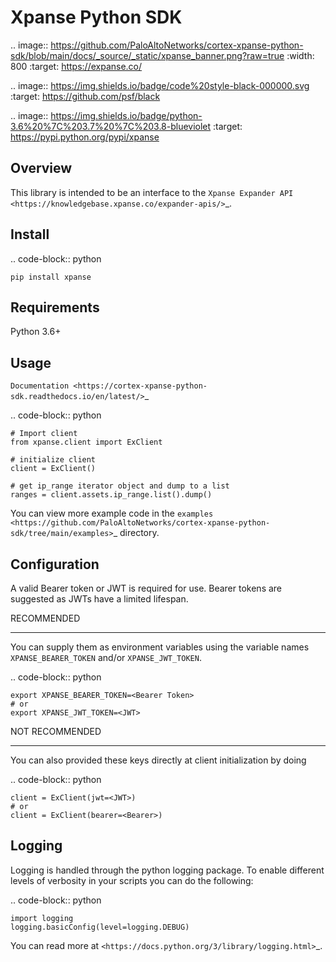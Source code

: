 Xpanse Python SDK
==================
.. image:: https://github.com/PaloAltoNetworks/cortex-xpanse-python-sdk/blob/main/docs/_source/_static/xpanse_banner.png?raw=true
   :width: 800
   :target: https://expanse.co/

.. image:: https://img.shields.io/badge/code%20style-black-000000.svg
   :target: https://github.com/psf/black

.. image:: https://img.shields.io/badge/python-3.6%20%7C%203.7%20%7C%203.8-blueviolet
   :target: https://pypi.python.org/pypi/xpanse


Overview
--------

This library is intended to be an interface to the `Xpanse Expander API <https://knowledgebase.xpanse.co/expander-apis/>`_.

Install
-------
.. code-block:: python

    pip install xpanse

Requirements
------------

Python 3.6+

Usage
-----
`Documentation <https://cortex-xpanse-python-sdk.readthedocs.io/en/latest/>`_

.. code-block:: python

    # Import client
    from xpanse.client import ExClient

    # initialize client
    client = ExClient()

    # get ip_range iterator object and dump to a list
    ranges = client.assets.ip_range.list().dump()

You can view more example code in the `examples <https://github.com/PaloAltoNetworks/cortex-xpanse-python-sdk/tree/main/examples>`_ directory.

Configuration
-------------

A valid Bearer token or JWT is required for use. Bearer tokens are suggested as JWTs have a limited lifespan.

RECOMMENDED
***********
You can supply them as environment variables using the variable names ``XPANSE_BEARER_TOKEN`` and/or ``XPANSE_JWT_TOKEN``.

.. code-block:: python

    export XPANSE_BEARER_TOKEN=<Bearer Token>
    # or
    export XPANSE_JWT_TOKEN=<JWT>


NOT RECOMMENDED
***************
You can also provided these keys directly at client initialization by doing

.. code-block:: python

    client = ExClient(jwt=<JWT>)
    # or
    client = ExClient(bearer=<Bearer>)

Logging
-------
Logging is handled through the python logging package. To enable different levels of verbosity in your scripts you can do the following:

.. code-block:: python

    import logging
    logging.basicConfig(level=logging.DEBUG)

You can read more at `<https://docs.python.org/3/library/logging.html>`_.
